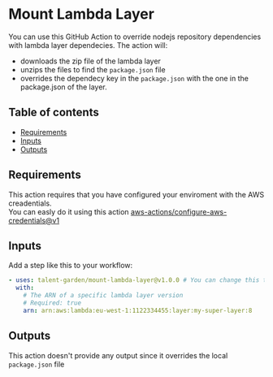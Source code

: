 # Mount Lambda Layer

You can use this GitHub Action to override nodejs repository dependencies with lambda layer dependecies. 
The action will:
- downloads the zip file of the lambda layer
- unzips the files to find the `package.json` file
- overrides the dependecy key in the `package.json` with the one in the package.json of the layer.

## Table of contents
- [Requirements](#requirements)
- [Inputs](#inputs)
- [Outputs](#outputs)

## Requirements

This action requires that you have configured your enviroment with the AWS creadentials. \
You can easly do it using this action [aws-actions/configure-aws-credentials@v1](https://github.com/aws-actions/configure-aws-credentials)


## Inputs

Add a step like this to your workflow:

```yaml
- uses: talent-garden/mount-lambda-layer@v1.0.0 # You can change this to use a specific version.
  with:
    # The ARN of a specific lambda layer version
    # Required: true
    arn: arn:aws:lambda:eu-west-1:1122334455:layer:my-super-layer:8
```

## Outputs

This action doesn't provide any output since it overrides the local `package.json` file
